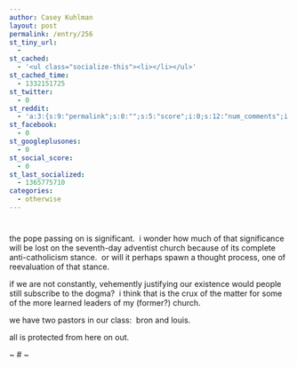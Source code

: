 ```yaml
---
author: Casey Kuhlman
layout: post
permalink: /entry/256
st_tiny_url:
  - 
st_cached:
  - '<ul class="socialize-this"><li></li></ul>'
st_cached_time:
  - 1332151725
st_twitter:
  - 0
st_reddit:
  - 'a:3:{s:9:"permalink";s:0:"";s:5:"score";i:0;s:12:"num_comments";i:0;}'
st_facebook:
  - 0
st_googleplusones:
  - 0
st_social_score:
  - 0
st_last_socialized:
  - 1365775710
categories:
  - otherwise
---
```

# 

the pope passing on is significant.  i wonder how much of that significance will be lost on the seventh-day adventist church because of its complete anti-catholicism stance.  or will it perhaps spawn a thought process, one of reevaluation of that stance.  

if we are not constantly, vehemently justifying our existence would people still subscribe to the dogma?  i think that is the crux of the matter for some of the more learned leaders of my (former?) church. 

we have two pastors in our class:  bron and louis.

all is protected from here on out. 

~ # ~